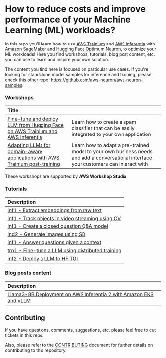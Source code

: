 # How to reduce costs and improve performance of your Machine Learning (ML) workloads?

In this repo you'll learn how to use [AWS Trainium](https://aws.amazon.com/machine-learning/trainium/) and [AWS Inferentia](https://aws.amazon.com/machine-learning/inferentia/) with [Amazon SageMaker](https://aws.amazon.com/sagemaker/) and [Hugging Face Optimum Neuron](https://huggingface.co/docs/optimum-neuron/index), to optimize your ML workloads! Here you find workshops, tutorials, blog post content, etc. you can use to learn and inspire your own solution.


The content you find here is focused on particular use cases. If you're looking for standalone model samples for inference and training, please check this other repo: https://github.com/aws-neuron/aws-neuron-samples. 

### Workshops

|Title||
|:-|:-|
|[Fine-tune and deploy LLM from Hugging Face on AWS Trainium and AWS Inferentia](workshops/01_FineTuneSpamClassifier)|Learn how to create a spam classifier that can be easily integrated to your own application|
|[Adapting LLMs for domain-aware applications with AWS Trainium post-training](workshops/02_DomainAdaptation)|Learn how to adapt a pre-trained model to your own business needs and add a conversational interface your customers can interact with|

These workshops are supported by **AWS Workshop Studio**

### Tutorials

|Description|
|:-|
|[inf1 - Extract embeddings from raw text](tutorials/01_EmbeddingsFromTextWithBert)|
|[inf1 - Track objects in video streaming using CV](tutorials/02_ObjectTrackingSageMakerGStreamer)|
|[inf1 - Create a closed question Q&A model](tutorials/03_QuestionAnsweringMachine)|
|[ind2 - Generate images using SD](tutorials/04_ImageGenerationWithStableDiffusion)|
|[inf1 - Answer questions given a context](tutorials/05_FastQuestionAnsweringWithBertQA)|
|[trn1 - Fine-tune a LLM using distributed training](tutorials/06_FinetuneLLMs)|
|[inf2 - Deploy a LLM to HF TGI](tutorials/07_DeployToInferentiaWithTGI)|

### Blog posts content
|Description|
|:-|
|[Llama3-8B Deployment on AWS Inferentia 2 with Amazon EKS and vLLM](blogs/01_LLama3-8B_Inferentia_EKS_vLLM/)|

## Contributing
If you have questions, comments, suggestions, etc. please feel free to cut tickets in this repo.

Also, please refer to the [CONTRIBUTING](CONTRIBUTING.md) document for further details on contributing to this repository.
